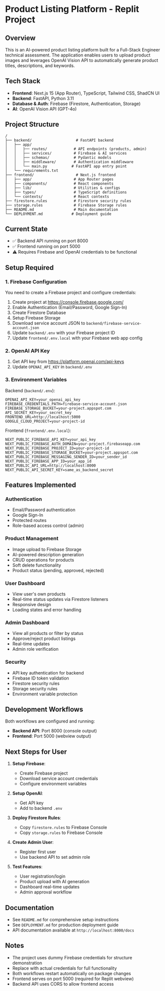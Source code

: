 # Product Listing Platform - Replit Project

## Overview
This is an AI-powered product listing platform built for a Full-Stack Engineer technical assessment. The application enables users to upload product images and leverages OpenAI Vision API to automatically generate product titles, descriptions, and keywords.

## Tech Stack
- **Frontend**: Next.js 15 (App Router), TypeScript, Tailwind CSS, ShadCN UI
- **Backend**: FastAPI, Python 3.11
- **Database & Auth**: Firebase (Firestore, Authentication, Storage)
- **AI**: OpenAI Vision API (GPT-4o)

## Project Structure
```
/
├── backend/                    # FastAPI backend
│   ├── app/
│   │   ├── routes/            # API endpoints (products, admin)
│   │   ├── services/          # Firebase & AI services
│   │   ├── schemas/           # Pydantic models
│   │   ├── middleware/        # Authentication middleware
│   │   └── main.py           # FastAPI app entry point
│   └── requirements.txt
├── frontend/                   # Next.js frontend
│   ├── app/                   # App Router pages
│   ├── components/            # React components
│   ├── lib/                   # Utilities & configs
│   ├── types/                 # TypeScript definitions
│   └── contexts/              # React contexts
├── firestore.rules            # Firestore security rules
├── storage.rules              # Firebase Storage rules
├── README.md                  # Main documentation
└── DEPLOYMENT.md             # Deployment guide
```

## Current State
- ✅ Backend API running on port 8000
- ✅ Frontend running on port 5000
- ⚠️ Requires Firebase and OpenAI credentials to be functional

## Setup Required

### 1. Firebase Configuration
You need to create a Firebase project and configure credentials:

1. Create project at https://console.firebase.google.com/
2. Enable Authentication (Email/Password, Google Sign-In)
3. Create Firestore Database
4. Setup Firebase Storage
5. Download service account JSON to `backend/firebase-service-account.json`
6. Update `backend/.env` with your Firebase project ID
7. Update `frontend/.env.local` with your Firebase web app config

### 2. OpenAI API Key
1. Get API key from https://platform.openai.com/api-keys
2. Update `OPENAI_API_KEY` in `backend/.env`

### 3. Environment Variables

Backend (`backend/.env`):
```env
OPENAI_API_KEY=your_openai_api_key
FIREBASE_CREDENTIALS_PATH=firebase-service-account.json
FIREBASE_STORAGE_BUCKET=your-project.appspot.com
API_SECRET_KEY=your_secret_key
FRONTEND_URL=http://localhost:5000
GOOGLE_CLOUD_PROJECT=your-project-id
```

Frontend (`frontend/.env.local`):
```env
NEXT_PUBLIC_FIREBASE_API_KEY=your_api_key
NEXT_PUBLIC_FIREBASE_AUTH_DOMAIN=your-project.firebaseapp.com
NEXT_PUBLIC_FIREBASE_PROJECT_ID=your-project-id
NEXT_PUBLIC_FIREBASE_STORAGE_BUCKET=your-project.appspot.com
NEXT_PUBLIC_FIREBASE_MESSAGING_SENDER_ID=your_sender_id
NEXT_PUBLIC_FIREBASE_APP_ID=your_app_id
NEXT_PUBLIC_API_URL=http://localhost:8000
NEXT_PUBLIC_API_SECRET_KEY=same_as_backend_secret
```

## Features Implemented

### Authentication
- Email/Password authentication
- Google Sign-In
- Protected routes
- Role-based access control (admin)

### Product Management
- Image upload to Firebase Storage
- AI-powered description generation
- CRUD operations for products
- Soft delete functionality
- Product status (pending, approved, rejected)

### User Dashboard
- View user's own products
- Real-time status updates via Firestore listeners
- Responsive design
- Loading states and error handling

### Admin Dashboard
- View all products or filter by status
- Approve/reject product listings
- Real-time updates
- Admin role verification

### Security
- API key authentication for backend
- Firebase ID token validation
- Firestore security rules
- Storage security rules
- Environment variable protection

## Development Workflows

Both workflows are configured and running:
- **Backend API**: Port 8000 (console output)
- **Frontend**: Port 5000 (webview output)

## Next Steps for User

1. **Setup Firebase**:
   - Create Firebase project
   - Download service account credentials
   - Configure environment variables

2. **Setup OpenAI**:
   - Get API key
   - Add to backend `.env`

3. **Deploy Firestore Rules**:
   - Copy `firestore.rules` to Firebase Console
   - Copy `storage.rules` to Firebase Console

4. **Create Admin User**:
   - Register first user
   - Use backend API to set admin role

5. **Test Features**:
   - User registration/login
   - Product upload with AI generation
   - Dashboard real-time updates
   - Admin approval workflow

## Documentation
- See `README.md` for comprehensive setup instructions
- See `DEPLOYMENT.md` for production deployment guide
- API documentation available at `http://localhost:8000/docs`

## Notes
- The project uses dummy Firebase credentials for structure demonstration
- Replace with actual credentials for full functionality
- Both workflows restart automatically on package changes
- Frontend serves on port 5000 (required for Replit webview)
- Backend API uses CORS to allow frontend access
